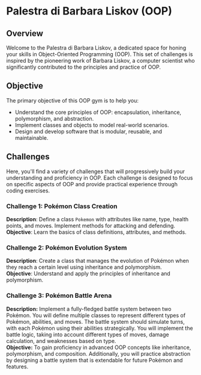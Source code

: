 # Palestra di Barbara Liskov (OOP)

## Overview
Welcome to the Palestra di Barbara Liskov, a dedicated space for honing your skills in Object-Oriented Programming (OOP). This set of challenges is inspired by the pioneering work of Barbara Liskov, a computer scientist who significantly contributed to the principles and practice of OOP.

## Objective
The primary objective of this OOP gym is to help you:
- Understand the core principles of OOP: encapsulation, inheritance, polymorphism, and abstraction.
- Implement classes and objects to model real-world scenarios.
- Design and develop software that is modular, reusable, and maintainable.

## Challenges
Here, you'll find a variety of challenges that will progressively build your understanding and proficiency in OOP. Each challenge is designed to focus on specific aspects of OOP and provide practical experience through coding exercises.

### Challenge 1: Pokémon Class Creation
**Description**: Define a class `Pokemon` with attributes like name, type, health points, and moves. Implement methods for attacking and defending. <br>
**Objective**: Learn the basics of class definitions, attributes, and methods.

### Challenge 2: Pokémon Evolution System
**Description**: Create a class that manages the evolution of Pokémon when they reach a certain level using inheritance and polymorphism.<br>
**Objective**: Understand and apply the principles of inheritance and polymorphism.

### Challenge 3: Pokémon Battle Arena
**Description:** Implement a fully-fledged battle system between two Pokémon. You will define multiple classes to represent different types of Pokémon, abilities, and moves. The battle system should simulate turns, with each Pokémon using their abilities strategically. You will implement the battle logic, taking into account different types of moves, damage calculation, and weaknesses based on type. <br>
**Objective:** To gain proficiency in advanced OOP concepts like inheritance, polymorphism, and composition. Additionally, you will practice abstraction by designing a battle system that is extendable for future Pokémon and features.

